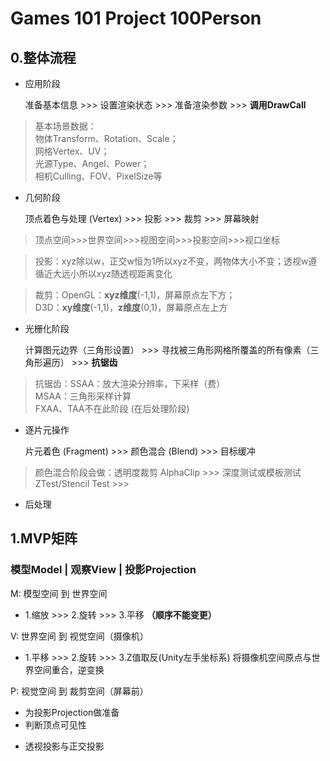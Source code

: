 Games 101 Project 100Person
===========================

## 0.整体流程

- 应用阶段

    准备基本信息 >>> 设置渲染状态 >>> 准备渲染参数 >>> **调用DrawCall**

> 基本场景数据： <br>物体Transform、Rotation、Scale；<br>网格Vertex、UV；<br>光源Type、Angel、Power；<br>相机Culling、FOV、PixelSize等

- 几何阶段

    顶点着色与处理 (Vertex) >>> 投影 >>> 裁剪 >>> 屏幕映射

> 顶点空间>>>世界空间>>>视图空间>>>投影空间>>>视口坐标

> 投影：xyz除以w，正交w恒为1所以xyz不变，两物体大小不变；透视w遵循近大远小所以xyz随透视距离变化

> 裁剪：OpenGL：**xyz维度**(-1,1)，屏幕原点左下方；<br>D3D：**xy维度**(-1,1)，**z维度**(0,1)，屏幕原点左上方

- 光栅化阶段

    计算图元边界（三角形设置） >>> 寻找被三角形网格所覆盖的所有像素（三角形遍历） >>> **抗锯齿**

> 抗锯齿：SSAA：放大渲染分辨率，下采样（费）<br>MSAA：三角形采样计算<br>FXAA、TAA不在此阶段 (在后处理阶段)

- 逐片元操作

    片元着色 (Fragment) >>> 颜色混合 (Blend) >>> 目标缓冲

> 颜色混合阶段会做：透明度裁剪 AlphaClip >>> 深度测试或模板测试 ZTest/Stencil Test >>> 

- 后处理


## 1.MVP矩阵

### 模型Model | 观察View | 投影Projection

M: 模型空间 到 世界空间

- 1.缩放 >>> 2.旋转 >>> 3.平移    **（顺序不能变更）**

V: 世界空间 到 视觉空间（摄像机）

- 1.平移 >>> 2.旋转 >>> 3.Z值取反(Unity左手坐标系)  将摄像机空间原点与世界空间重合，逆变换

P: 视觉空间 到 裁剪空间（屏幕前）

* 为投影Projection做准备
* 判断顶点可见性

- 透视投影与正交投影 